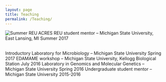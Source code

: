 ```yaml
---
layout: page
title: Teaching
permalink: /Teaching/
---
```


<img src="{{ site.baseurl }}/assets/summer_reu.jpg" title="Summer REU" class="profile" align = "left"> ACRES REU student mentor – Michigan State University, East Lansing, MI Summer 2017

<br>
 Introductory Laboratory for Microbiology – Michigan State University Spring 2017
 EDAMAME workshop – Michigan State University, Kellogg Biological Station July 2016
 Laboratory in Genomics and Molecular Genetics – Michigan State University Spring 2016
 Undergraduate student mentor – Michigan State University 2015-2016
